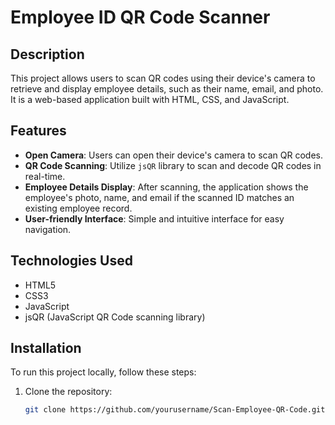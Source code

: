 # Employee ID QR Code Scanner

## Description

This project allows users to scan QR codes using their device's camera to retrieve and display employee details, such as their name, email, and photo. It is a web-based application built with HTML, CSS, and JavaScript.

## Features

- **Open Camera**: Users can open their device's camera to scan QR codes.
- **QR Code Scanning**: Utilize `jsQR` library to scan and decode QR codes in real-time.
- **Employee Details Display**: After scanning, the application shows the employee's photo, name, and email if the scanned ID matches an existing employee record.
- **User-friendly Interface**: Simple and intuitive interface for easy navigation.

## Technologies Used

- HTML5
- CSS3
- JavaScript
- jsQR (JavaScript QR Code scanning library)

## Installation

To run this project locally, follow these steps:

1. Clone the repository:
   ```bash
   git clone https://github.com/yourusername/Scan-Employee-QR-Code.git
